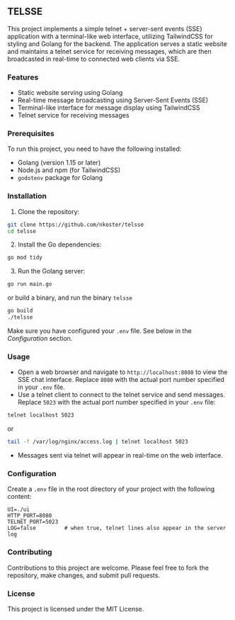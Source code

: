 ## TELSSE

This project implements a simple telnet + server-sent events (SSE) application with a terminal-like web interface,
utilizing TailwindCSS for styling and Golang for the backend. The application serves a static website and maintains a telnet
service for receiving messages, which are then broadcasted in real-time to connected web clients via SSE.

### Features

- Static website serving using Golang
- Real-time message broadcasting using Server-Sent Events (SSE)
- Terminal-like interface for message display using TailwindCSS
- Telnet service for receiving messages

### Prerequisites

To run this project, you need to have the following installed:

- Golang (version 1.15 or later)
- Node.js and npm (for TailwindCSS)
- `godotenv` package for Golang

### Installation

1. Clone the repository:

```bash
git clone https://github.com/nkoster/telsse
cd telsse
```

2. Install the Go dependencies:

```bash
go mod tidy
```

3. Run the Golang server:

```bash
go run main.go
```

or build a binary, and run the binary `telsse`

```bash
go build
./telsse
```
Make sure you have configured your `.env` file. See below in the _Configuration_ section.

### Usage

- Open a web browser and navigate to `http://localhost:8080` to view the SSE chat interface. Replace `8080` with the actual port number specified in your `.env` file.
- Use a telnet client to connect to the telnet service and send messages. Replace `5023` with the actual port number specified in your `.env` file:

```bash
telnet localhost 5023
```
or
```bash
tail -f /var/log/nginx/access.log | telnet localhost 5023
```

- Messages sent via telnet will appear in real-time on the web interface.

### Configuration

Create a `.env` file in the root directory of your project with the following content:

```
UI=./ui
HTTP_PORT=8080
TELNET_PORT=5023
LOG=false         # when true, telnet lines also appear in the server log
```

### Contributing

Contributions to this project are welcome. Please feel free to fork the repository, make changes, and submit pull requests.

### License

This project is licensed under the MIT License.
